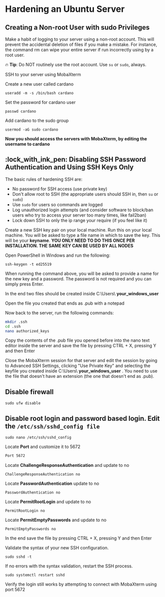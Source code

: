 
# Hardening an Ubuntu Server


## Creating a Non-root User with sudo Privileges


Make a habit of logging to your server using a non-root account. This will prevent the accidental deletion of files if you make a mistake. For instance, the command rm can wipe your entire server if run incorrectly using by a root user.



:fire: **Tip**: Do NOT routinely use the root account. Use `su` or `sudo`, always.


SSH to your server using MobaXterm


Create a new user called cardano

```
useradd -m -s /bin/bash cardano
```

Set the password for cardano user

```
passwd cardano
```

Add cardano to the sudo group

```
usermod -aG sudo cardano
```

**Now you should access the servers with MobaXterm, by editing the username to cardano**

## :lock\_with\_ink\_pen: **Disabling SSH Password Authentication and Using SSH Keys Only**


The basic rules of hardening SSH are:

* No password for SSH access (use private key)
* Don't allow root to SSH (the appropriate users should SSH in, then `su` or `sudo`)
* Use `sudo` for users so commands are logged
* Log unauthorized login attempts (and consider software to block/ban users who try to access your server too many times, like fail2ban)
* Lock down SSH to only the ip range your require (if you feel like it)


Create a new SSH key pair on your local machine. Run this on your local machine. You will be asked to type a file name in which to save the key. This will be your **keyname**.
**YOU ONLY NEED TO DO THIS ONCE PER INSTALLATION. THE SAME KEY CAN BE USED BY ALL NODES**

Open PowerShell in Windows and run the following:
```
ssh-keygen -t ed25519
```

When running the command above, you will be asked to provide a name for the new key and a password. The password is not required and you can simply press Enter.

In the end two files should be created inside C:\Users\ **your_windows_user**

Open the file you created that ends as .pub with a notepad

Now back to the server, run the following commands:

```bash
mkdir .ssh
cd .ssh
nano authorized_keys
```
Copy the contents of the .pub file you opened before into the nano text editor inside the server and save the file by pressing CTRL + X, pressing Y and then Enter

Close the MobaXterm session for that server and edit the session by going to Advanced SSH Settings, clicking "Use Private Key" and selecting the keyfile you created inside C:\Users\ **your_windows_user** . You need to use the file that doesn't have an extension (the one that doesn't end as .pub).

## Disable firewall
```
sudo ufw disable
```

## Disable root login and password based login. Edit the `/etc/ssh/sshd_config file` ##

```
sudo nano /etc/ssh/sshd_config
```

Locate **Port** and customize it to 5672

```bash
Port 5672
```

Locate **ChallengeResponseAuthentication** and update to no

```
ChallengeResponseAuthentication no
```

Locate **PasswordAuthentication** update to no

```
PasswordAuthentication no 
```

Locate **PermitRootLogin** and update to no

```
PermitRootLogin no
```

Locate **PermitEmptyPasswords** and update to no

```
PermitEmptyPasswords no
```


In the end save the file by pressing CTRL + X, pressing Y and then Enter


Validate the syntax of your new SSH configuration.

```
sudo sshd -t
```

If no errors with the syntax validation, restart the SSH process.

```
sudo systemctl restart sshd
```

Verify the login still works by attempting to connect with MobaXterm using port 5672
